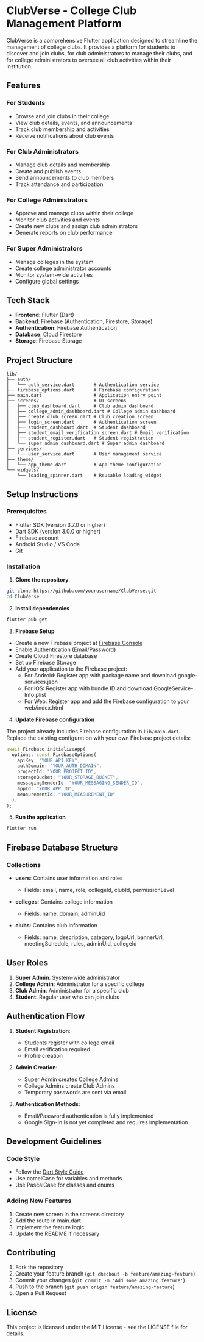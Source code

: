 # ClubVerse - College Club Management Platform

ClubVerse is a comprehensive Flutter application designed to streamline the management of college clubs. It provides a platform for students to discover and join clubs, for club administrators to manage their clubs, and for college administrators to oversee all club activities within their institution.

## Features

### For Students
- Browse and join clubs in their college
- View club details, events, and announcements
- Track club membership and activities
- Receive notifications about club events

### For Club Administrators
- Manage club details and membership
- Create and publish events
- Send announcements to club members
- Track attendance and participation

### For College Administrators
- Approve and manage clubs within their college
- Monitor club activities and events
- Create new clubs and assign club administrators
- Generate reports on club performance

### For Super Administrators
- Manage colleges in the system
- Create college administrator accounts
- Monitor system-wide activities
- Configure global settings

## Tech Stack

- **Frontend**: Flutter (Dart)
- **Backend**: Firebase (Authentication, Firestore, Storage)
- **Authentication**: Firebase Authentication
- **Database**: Cloud Firestore
- **Storage**: Firebase Storage

## Project Structure

```
lib/
├── auth/
│   └── auth_service.dart       # Authentication service
├── firebase_options.dart       # Firebase configuration
├── main.dart                   # Application entry point
├── screens/                    # UI screens
│   ├── club_dashboard.dart     # Club admin dashboard
│   ├── college_admin_dashboard.dart # College admin dashboard
│   ├── create_club_screen.dart # Club creation screen
│   ├── login_screen.dart       # Authentication screen
│   ├── student_dashboard.dart  # Student dashboard
│   ├── student_email_verification_screen.dart # Email verification
│   ├── student_register.dart   # Student registration
│   └── super_admin_dashboard.dart # Super admin dashboard
├── services/
│   └── user_service.dart       # User management service
├── theme/
│   └── app_theme.dart          # App theme configuration
└── widgets/
    └── loading_spinner.dart    # Reusable loading widget
```

## Setup Instructions

### Prerequisites

- Flutter SDK (version 3.7.0 or higher)
- Dart SDK (version 3.0.0 or higher)
- Firebase account
- Android Studio / VS Code
- Git

### Installation

1. **Clone the repository**

```bash
git clone https://github.com/yourusername/ClubVerse.git
cd ClubVerse
```

2. **Install dependencies**

```bash
flutter pub get
```

3. **Firebase Setup**

- Create a new Firebase project at [Firebase Console](https://console.firebase.google.com/)
- Enable Authentication (Email/Password)
- Create Cloud Firestore database
- Set up Firebase Storage
- Add your application to the Firebase project:
  - For Android: Register app with package name and download google-services.json
  - For iOS: Register app with bundle ID and download GoogleService-Info.plist
  - For Web: Register app and add the Firebase configuration to your web/index.html

4. **Update Firebase configuration**

The project already includes Firebase configuration in `lib/main.dart`. Replace the existing configuration with your own Firebase project details:

```dart
await Firebase.initializeApp(
  options: const FirebaseOptions(
    apiKey: "YOUR_API_KEY",
    authDomain: "YOUR_AUTH_DOMAIN",
    projectId: "YOUR_PROJECT_ID",
    storageBucket: "YOUR_STORAGE_BUCKET",
    messagingSenderId: "YOUR_MESSAGING_SENDER_ID",
    appId: "YOUR_APP_ID",
    measurementId: "YOUR_MEASUREMENT_ID"
  ),
);
```

5. **Run the application**

```bash
flutter run
```

## Firebase Database Structure

### Collections

- **users**: Contains user information and roles
  - Fields: email, name, role, collegeId, clubId, permissionLevel

- **colleges**: Contains college information
  - Fields: name, domain, adminUid

- **clubs**: Contains club information
  - Fields: name, description, category, logoUrl, bannerUrl, meetingSchedule, rules, adminUid, collegeId

## User Roles

1. **Super Admin**: System-wide administrator
2. **College Admin**: Administrator for a specific college
3. **Club Admin**: Administrator for a specific club
4. **Student**: Regular user who can join clubs

## Authentication Flow

1. **Student Registration**:
   - Students register with college email
   - Email verification required
   - Profile creation

2. **Admin Creation**:
   - Super Admin creates College Admins
   - College Admins create Club Admins
   - Temporary passwords are sent via email

3. **Authentication Methods**:
   - Email/Password authentication is fully implemented
   - Google Sign-In is not yet completed and requires implementation

## Development Guidelines

### Code Style

- Follow the [Dart Style Guide](https://dart.dev/guides/language/effective-dart/style)
- Use camelCase for variables and methods
- Use PascalCase for classes and enums

### Adding New Features

1. Create new screen in the screens directory
2. Add the route in main.dart
3. Implement the feature logic
4. Update the README if necessary

## Contributing

1. Fork the repository
2. Create your feature branch (`git checkout -b feature/amazing-feature`)
3. Commit your changes (`git commit -m 'Add some amazing feature'`)
4. Push to the branch (`git push origin feature/amazing-feature`)
5. Open a Pull Request

## License

This project is licensed under the MIT License - see the LICENSE file for details.
